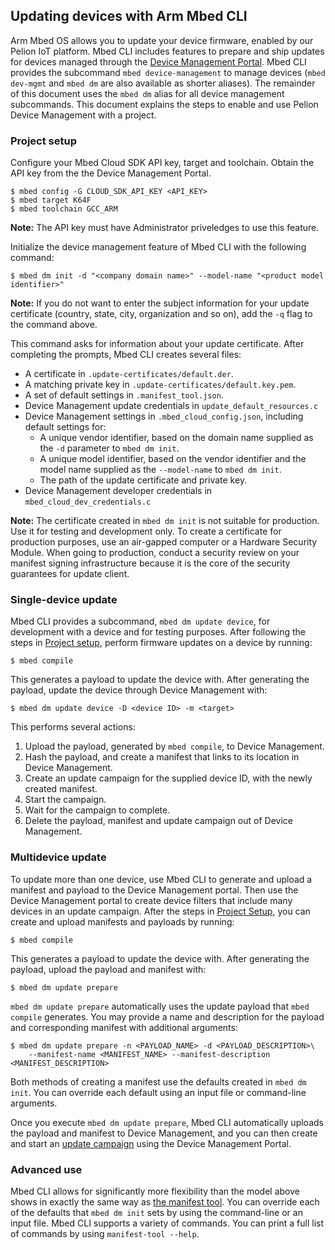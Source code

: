 <h2 id="cli-update">Updating devices with Arm Mbed CLI</h2>

Arm Mbed OS allows you to update your device firmware, enabled by our Pelion IoT platform. Mbed CLI includes features to prepare and ship updates for devices managed through the [Device Management Portal](https://cloud.mbed.com/docs/current/introduction/index.html). Mbed CLI provides the subcommand `mbed device-management` to manage devices (`mbed dev-mgmt` and `mbed dm` are also available as shorter aliases). The remainder of this document uses the `mbed dm` alias for all device management subcommands. This document explains the steps to enable and use Pelion Device Management with a project.

### Project setup

Configure your Mbed Cloud SDK API key, target and toolchain. Obtain the API key from the the Device Management Portal.

```
$ mbed config -G CLOUD_SDK_API_KEY <API_KEY>
$ mbed target K64F
$ mbed toolchain GCC_ARM
```
<span class="notes">**Note:** The API key must have Administrator priveledges to use this feature.</span>

Initialize the device management feature of Mbed CLI with the following command:

```
$ mbed dm init -d "<company domain name>" --model-name "<product model identifier>"
```

<span class="notes">**Note:** If you do not want to enter the subject information for your update certificate (country, state, city, organization and so on), add the `-q` flag to the command above.</span>

This command asks for information about your update certificate. After completing the prompts, Mbed CLI creates several files:

- A certificate in `.update-certificates/default.der`.
- A matching private key in `.update-certificates/default.key.pem`.
- A set of default settings in `.manifest_tool.json`.
- Device Management update credentials in `update_default_resources.c`
- Device Management settings in `.mbed_cloud_config.json`, including default settings for:
   - A unique vendor identifier, based on the domain name supplied as the `-d` parameter to `mbed dm init`.
   - A unique model identifier, based on the vendor identifier and the model name supplied as the `--model-name` to `mbed dm init`.
   - The path of the update certificate and private key.
- Device Management developer credentials in `mbed_cloud_dev_credentials.c`

<span class="notes">**Note:** The certificate created in `mbed dm init` is not suitable for production. Use it for testing and development only. To create a certificate for production purposes, use an air-gapped computer or a Hardware Security Module. When going to production, conduct a security review on your manifest signing infrastructure because it is the core of the security guarantees for update client.</span>

### Single-device update

Mbed CLI provides a subcommand, `mbed dm update device`, for development with a device and for testing purposes. After following the steps in [Project setup](#project-setup), perform firmware updates on a device by running:

```
$ mbed compile
```

This generates a payload to update the device with. After generating the payload, update the device through Device Management with:

```
$ mbed dm update device -D <device ID> -m <target>
```

This performs several actions:

1. Upload the payload, generated by `mbed compile`, to Device Management.
1. Hash the payload, and create a manifest that links to its location in Device Management.
1. Create an update campaign for the supplied device ID, with the newly created manifest.
1. Start the campaign.
1. Wait for the campaign to complete.
1. Delete the payload, manifest and update campaign out of Device Management.

### Multidevice update

To update more than one device, use Mbed CLI to generate and upload a manifest and payload to the Device Management portal. Then use the Device Management portal to create device filters that include many devices in an update campaign. After the steps in [Project Setup](#project-setup), you can create and upload manifests and payloads by running:

```
$ mbed compile
```

This generates a payload to update the device with. After generating the payload, upload the payload and manifest with:

```
$ mbed dm update prepare
```

`mbed dm update prepare` automatically uses the update payload that `mbed compile` generates. You may provide a name and description for the payload and corresponding manifest with additional arguments:

```
$ mbed dm update prepare -n <PAYLOAD_NAME> -d <PAYLOAD_DESCRIPTION>\
    --manifest-name <MANIFEST_NAME> --manifest-description <MANIFEST_DESCRIPTION>
```

Both methods of creating a manifest use the defaults created in `mbed dm init`. You can override each default using an input file or command-line arguments.

Once you execute `mbed dm update prepare`, Mbed CLI automatically uploads the payload and manifest to Device Management, and you can then create and start an [update campaign](https://cloud.mbed.com/docs/current/updating-firmware/update-campaigns.html) using the Device Management Portal.

### Advanced use

Mbed CLI allows for significantly more flexibility than the model above shows in exactly the same way as [the manifest tool](https://cloud.mbed.com/docs/current/updating-firmware/manifest-tool.html). You can override each of the defaults that `mbed dm init` sets by using the command-line or an input file. Mbed CLI supports a variety of commands. You can print a full list of commands by using `manifest-tool --help`.
